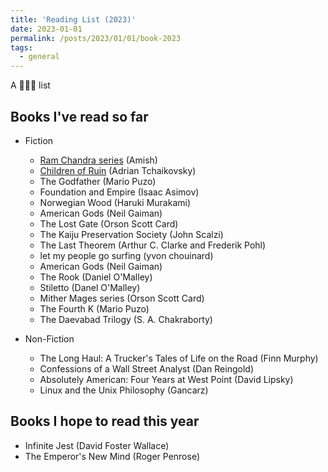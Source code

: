 ```yaml
---
title: 'Reading List (2023)'
date: 2023-01-01
permalink: /posts/2023/01/01/book-2023
tags:
  - general
---
```


A 🏃🏽‍♂️ list 

## Books I've read so far
- Fiction
    - [Ram Chandra series](https://www.goodreads.com/series/148944-ram-chandra) (Amish)
    - [Children of Ruin](https://en.wikipedia.org/wiki/Children_of_Ruin) (Adrian Tchaikovsky)
    - The Godfather (Mario Puzo)
    - Foundation and Empire (Isaac Asimov)
    - Norwegian Wood (Haruki Murakami)
    - American Gods (Neil Gaiman)
    - The Lost Gate (Orson Scott Card)
    - The Kaiju Preservation Society (John Scalzi)
    - The Last Theorem (Arthur C. Clarke and Frederik Pohl)
    - let my people go surfing (yvon chouinard)   
    - American Gods (Neil Gaiman)
    - The Rook (Daniel O'Malley)
    - Stiletto (Danel O'Malley)
    - Mither Mages series (Orson Scott Card)
    - The Fourth K (Mario Puzo)
    - The Daevabad Trilogy (S. A. Chakraborty)

- Non-Fiction
    - The Long Haul: A Trucker's Tales of Life on the Road (Finn Murphy)
    - Confessions of a Wall Street Analyst (Dan Reingold) 
    - Absolutely American: Four Years at West Point (David Lipsky)
    - Linux and the Unix Philosophy (Gancarz)

## Books I hope to read this year
- Infinite Jest (David Foster Wallace)
- The Emperor's New Mind (Roger Penrose)
